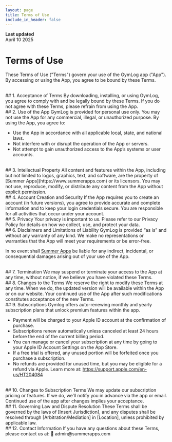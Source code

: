 ```yaml
---
layout: page
title: Terms of Use
include_in_header: false
---
```


**Last updated**  
April 10 2025

# Terms of Use
These Terms of Use ("Terms") govern your use of the GymLog app ("App"). By accessing or using the App, you agree to be bound by these Terms.

<br>
## 1. Acceptance of Terms
By downloading, installing, or using GymLog, you agree to comply with and be legally bound by these Terms. If you do not agree with these Terms, please refrain from using the App.

<br>
## 2. Use of the App
GymLog is provided for personal use only. You may not use the App for any commercial, illegal, or unauthorized purpose. By using the App, you agree to:

- Use the App in accordance with all applicable local, state, and national laws.
- Not interfere with or disrupt the operation of the App or servers.
- Not attempt to gain unauthorized access to the App’s systems or user accounts.

<br>
## 3. Intellectual Property
All content and features within the App, including but not limited to logos, graphics, text, and software, are the property of [Summer Apps](https://www.summerapps.com) or its licensors. You may not use, reproduce, modify, or distribute any content from the App without explicit permission.

<br>
## 4. Account Creation and Security
If the App requires you to create an account (in future versions), you agree to provide accurate and complete information and to keep your login credentials secure. You are responsible for all activities that occur under your account.

<br>
## 5. Privacy
Your privacy is important to us. Please refer to our Privacy Policy for details on how we collect, use, and protect your data.

<br>
## 6. Disclaimers and Limitations of Liability
GymLog is provided “as is” and without any warranty of any kind. We make no representations or warranties that the App will meet your requirements or be error-free.

In no event shall [Summer Apps](https://www.summerapps.com) be liable for any indirect, incidental, or consequential damages arising out of your use of the App.

<br>
## 7. Termination
We may suspend or terminate your access to the App at any time, without notice, if we believe you have violated these Terms.

<br>
## 8. Changes to the Terms
We reserve the right to modify these Terms at any time. When we do, the updated version will be available within the App or on our website. Your continued use of the App after such modifications constitutes acceptance of the new Terms.

<br>
## 9. Subscriptions
Gymlog offers auto-renewing monthly and yearly subscription plans that unlock premium features within the app.

- Payment will be charged to your Apple ID account at the confirmation of purchase.
- Subscriptions renew automatically unless canceled at least 24 hours before the end of the current billing period.
- You can manage or cancel your subscription at any time by going to your Apple ID Account Settings on the App Store.
- If a free trial is offered, any unused portion will be forfeited once you purchase a subscription.
- No refunds are provided for unused time, but you may be eligible for a refund via Apple. Learn more at:
https://support.apple.com/en-us/HT204084

<br>
## 10. Changes to Subscription Terms
We may update our subscription pricing or features. If we do, we’ll notify you in advance via the app or email. Continued use of the app after changes implies your acceptance.

<br>
## 11. Governing Law and Dispute Resolution
These Terms shall be governed by the laws of [Insert Jurisdiction], and any disputes shall be resolved through [Arbitration/Mediation] in [Location], unless prohibited by applicable law.

<br>
## 12. Contact Information
If you have any questions about these Terms, please contact us at:
📧 admin@summerapps.com
<br>